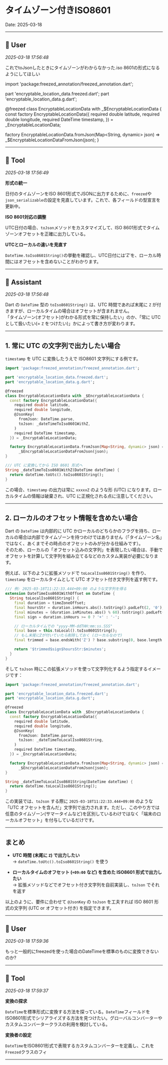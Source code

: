 # タイムゾーン付きISO8601

Date: 2025-03-18

---

## 👤 User
*2025-03-18 17:56:48*

これでtoJsonしたときにタイムゾーンがわからなかった.iso 8601の形式になるようにしてほしい

import 'package:freezed_annotation/freezed_annotation.dart';

part 'encryptable_location_data.freezed.dart';
part 'encryptable_location_data.g.dart';

@freezed
class EncryptableLocationData with _$EncryptableLocationData {
  const factory EncryptableLocationData({
    required double latitude,
    required double longitude,
    required DateTime timestamp,
  }) = _EncryptableLocationData;

  factory EncryptableLocationData.fromJson(Map&lt;String, dynamic&gt; json) =&gt;
      _$EncryptableLocationDataFromJson(json);
}

---

## 🔧 Tool
*2025-03-18 17:56:49*

**形式の統一**

日付のタイムゾーンをISO 8601形式でJSONに出力するために、`freezed`や`json_serializable`の設定を見直しています。これで、各フィールドの型宣言を更新中。

**ISO 8601対応の調整**

UTC日付の場合、`toJson`メソッドをカスタマイズして、ISO 8601形式でタイムゾーンオフセットを正確に出力している。

**UTCとローカルの違いを見直す**

`DateTime.toIso8601String()`の挙動を確認し、UTC日付には'Z'を、ローカル時間にはオフセットを含めないことがわかります。

---

## 🤖 Assistant
*2025-03-18 17:56:48*

Dart の `DateTime` 型の `toIso8601String()` は、UTC 時間であれば末尾に `Z` が付きますが、ローカルタイムの場合はオフセットが含まれません。  
「タイムゾーン(オフセット)がわかる形式を常に保持したい」のか、「常に UTC として扱いたい(= `Z` をつけたい)」かによって書き方が変わります。  

---

## 1. 常に UTC の文字列で出力したい場合

`timestamp` を UTC に変換したうえで ISO8601 文字列にする例です。  

```dart
import 'package:freezed_annotation/freezed_annotation.dart';

part 'encryptable_location_data.freezed.dart';
part 'encryptable_location_data.g.dart';

@freezed
class EncryptableLocationData with _$EncryptableLocationData {
  const factory EncryptableLocationData({
    required double latitude,
    required double longitude,
    @JsonKey(
      fromJson: DateTime.parse,
      toJson: _dateTimeToIso8601WithZ,
    )
    required DateTime timestamp,
  }) = _EncryptableLocationData;

  factory EncryptableLocationData.fromJson(Map<String, dynamic> json) =>
      _$EncryptableLocationDataFromJson(json);
}

/// UTC に変換してから ISO 8601 形式へ
String _dateTimeToIso8601WithZ(DateTime dateTime) {
  return dateTime.toUtc().toIso8601String();
}
```

この場合、`timestamp` の出力は常に `xxxxxZ` のような形 (UTC) になります。ローカルタイムの情報は破棄され、UTC に正規化される点に注意してください。

---

## 2. ローカルのオフセット情報を含めたい場合

Dart の `DateTime` は内部的に UTC かローカルのどちらかのフラグを持ち、ローカルの場合は内部でタイムゾーンを持つわけではありません（「タイムゾーン名」ではなく、あくまでその時点のオフセットのみが分かる仕組みです）。  
そのため、ローカルの「オフセット込みの文字列」を表現したい場合は、手動でオフセットを計算して文字列を組み立てるなどのカスタム実装が必要になります。  

例えば、以下のように拡張メソッドで `toLocalIso8601String()` を作り、`timestamp` をローカルタイムとして UTC オフセット付き文字列を返す例です。

```dart
/// 例: 2025-03-18T11:22:33.444+09:00 のような文字列を得る
extension DateTimeIso8601WithOffset on DateTime {
  String toLocalIso8601String() {
    final duration = timeZoneOffset;
    final hoursStr = duration.inHours.abs().toString().padLeft(2, '0');
    final minutes = (duration.inMinutes.abs() % 60).toString().padLeft(2, '0');
    final sign = duration.inHours >= 0 ? '+' : '-';

    // ローカルタイムでの "yyyy-MM-ddTHH:mm:ss.SSS"
    final base = this.toLocal().toIso8601String();
    // もし末尾にZが付いていたら削除しておく (ローカルなので)
    final trimmed = base.endsWith('Z') ? base.substring(0, base.length - 1) : base;

    return '$trimmed$sign$hoursStr:$minutes';
  }
}
```

そして `toJson` 時にこの拡張メソッドを使って文字列化するよう指定するイメージです：

```dart
import 'package:freezed_annotation/freezed_annotation.dart';

part 'encryptable_location_data.freezed.dart';
part 'encryptable_location_data.g.dart';

@freezed
class EncryptableLocationData with _$EncryptableLocationData {
  const factory EncryptableLocationData({
    required double latitude,
    required double longitude,
    @JsonKey(
      fromJson: DateTime.parse,
      toJson: _dateTimeToLocalIso8601String,
    )
    required DateTime timestamp,
  }) = _EncryptableLocationData;

  factory EncryptableLocationData.fromJson(Map<String, dynamic> json) =>
      _$EncryptableLocationDataFromJson(json);
}

String _dateTimeToLocalIso8601String(DateTime dateTime) {
  return dateTime.toLocalIso8601String();
}
```

この実装では、`toJson` する際に `2025-03-18T11:22:33.444+09:00` のような「UTC オフセットを含んだ」文字列で出力されます。ただし、このやり方では任意のタイムゾーン(サマータイムなど)を区別しているわけではなく「端末のローカルオフセット」を付与しているだけです。

---

## まとめ

- **UTC 時間 (末尾に `Z`) で出力したい**  
  →  `dateTime.toUtc().toIso8601String()` を使う  

- **ローカルタイムのオフセット (`+09:00` など) を含めた ISO8601 形式で出力したい**  
  → 拡張メソッドなどでオフセット付き文字列を自前実装し、`toJson` でそれを返す  

以上のように、要件に合わせて `@JsonKey` の `toJson` を工夫すれば ISO 8601 形式の文字列 (UTC or オフセット付き) を指定できます。

---

## 👤 User
*2025-03-18 17:59:36*

もっと一般的にfreezedを使った場合のDateTimeを標準のものに変換できないのか?

---

## 🔧 Tool
*2025-03-18 17:59:37*

**変換の探求**

`DateTime`を標準形式に変換する方法を探っている。`DateTime`フィールドをISO8601形式でシリアライズする方法を見つけたい。グローバルコンバーターやカスタムコンバータークラスの利用を検討している。

**変換者の設定**

`DateTime`をISO8601形式で表現するカスタムコンバーターを定義し、これを`Freezed`クラスのフィ

---
